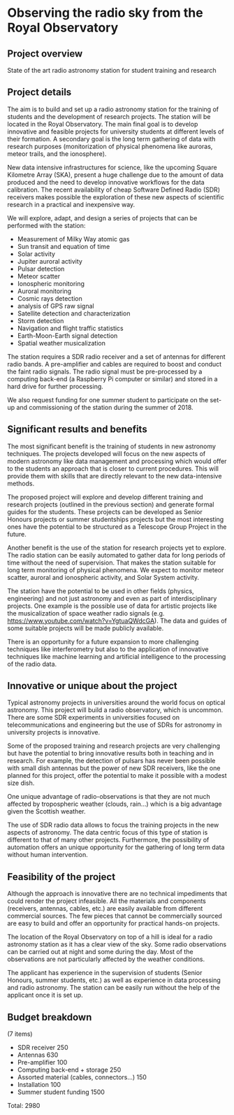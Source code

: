 # Observing the radio sky from the Royal Observatory

## Project overview
State of the art radio astronomy station for student training and research 

## Project details

The aim is to build and set up a radio astronomy station for the training of students and the development of research projects. The station will be located in the Royal Observatory. The main final goal is to develop innovative and feasible projects for university students at different levels of their formation. A secondary goal is the long term gathering of data with research purposes (monitorization of physical phenomena like auroras, meteor trails, and the ionosphere).

New data intensive infrastructures for science, like the upcoming Square Kilometre Array (SKA), present a huge challenge due to the amount of data produced and the need to develop innovative workflows for the data calibration. The recent availability of cheap Software Defined Radio (SDR) receivers makes possible the exploration of these new aspects of scientific research in a practical and inexpensive way. 

We will explore, adapt, and design a series of projects that can be performed with the station:
* Measurement of Milky Way atomic gas
* Sun transit and equation of time
* Solar activity
* Jupiter auroral activity
* Pulsar detection
* Meteor scatter
* Ionospheric monitoring
* Auroral monitoring
* Cosmic rays detection
* analysis of GPS raw signal
* Satellite detection and characterization
* Storm detection
* Navigation and flight traffic statistics
* Earth-Moon-Earth signal detection
* Spatial weather musicalization

The station requires a SDR radio receiver and a set of antennas for different radio bands. A pre-amplifier and cables are required to boost and conduct the faint radio signals. The radio signal must be pre-processed by a computing back-end (a Raspberry Pi computer or similar) and stored in a hard drive for further processing.

We also request funding for one summer student to participate on the set-up and commissioning of the station during the summer of 2018.

## Significant results and benefits

The most significant benefit is the training of students in new astronomy techniques. The projects developed will focus on the new aspects of modern astronomy like data management and processing which would offer to the students an approach that is closer to current procedures. This will provide them with skills that are directly relevant to the new data-intensive methods. 

The proposed project will explore and develop different training and research projects (outlined in the previous section) and generate formal guides for the students. These projects can be developed as Senior Honours projects or summer studentships projects but the most interesting ones have the potential to be structured as a Telescope Group Project in the future. 

Another benefit is the use of the station for research projects yet to explore. The radio station can be easily automated to gather data for long periods of time without the need of supervision. That makes the station suitable for long term monitoring of physical phenomena. We expect to monitor meteor scatter, auroral and ionospheric activity, and Solar System activity.

The station have the potential to be used in other fields (physics, engineering) and not just astronomy and even as part of interdisciplinary projects. One example is the possible use of data for artistic projects like the musicalization of space weather radio signals (e.g. https://www.youtube.com/watch?v=YgtuaQWdcGA). The data and guides of some suitable projects will be made publicly available. 

There is an opportunity for a future expansion to more challenging techniques like interferometry but also to the application of innovative techniques like machine learning and artificial intelligence to the processing of the radio data. 

## Innovative or unique about the project

Typical astronomy projects in universities around the world focus on optical astronomy. This project will build a radio observatory, which is uncommon. There are some SDR experiments in universities focused on telecommunications and engineering but the use of SDRs for astronomy in university projects is innovative.

Some of the proposed training and research projects are very challenging but have the potential to bring innovative results both in teaching and in research. For example, the detection of pulsars has never been possible with small dish antennas but the power of new SDR receivers, like the one planned for this project, offer the potential to make it possible with a modest size dish. 

One unique advantage of radio-observations is that they are not much affected by tropospheric weather (clouds, rain...) which is a big advantage given the Scottish weather.

The use of SDR radio data allows to focus the training projects in the new aspects of astronomy. The data centric focus of this type of station is different to that of many other projects. Furthermore, the possibility of automation offers an unique opportunity for the gathering of long term data without human intervention.

## Feasibility of the project

Although the approach is innovative there are no technical impediments that could render the project infeasible. All the materials and components (receivers, antennas, cables, etc.) are easily available from different commercial sources. The few pieces that cannot be commercially sourced are easy to build and offer an opportunity for practical hands-on projects. 

The location of the Royal Observatory on top of a hill is ideal for a radio astronomy station as it has a clear view of the sky. Some radio observations can be carried out at night and some during the day. Most of the observations are not particularly affected by the weather conditions. 

The applicant has experience in the supervision of students (Senior Honours, summer students, etc.) as well as experience in data processing and radio astronomy. The station can be easily run without the help of the applicant once it is set up.

## Budget breakdown
(7 items)
* SDR receiver 250
* Antennas 630
* Pre-amplifier 100
* Computing back-end + storage   250
* Assorted material (cables, connectors...) 150
* Installation 100
* Summer student funding 1500 

Total:  2980
